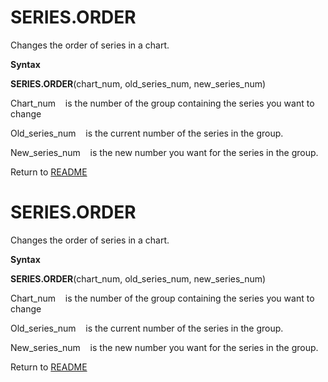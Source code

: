 # SERIES.ORDER

Changes the order of series in a chart.

**Syntax**

**SERIES.ORDER**(chart\_num, old\_series\_num, new\_series\_num)

Chart\_num&nbsp;&nbsp;&nbsp;&nbsp;is the number of the group containing
the series you want to change

Old\_series\_num&nbsp;&nbsp;&nbsp;&nbsp;is the current number of the
series in the group.

New\_series\_num&nbsp;&nbsp;&nbsp;&nbsp;is the new number you want for
the series in the group.



Return to [README](README.md#S)

# SERIES.ORDER

Changes the order of series in a chart.

**Syntax**

**SERIES.ORDER**(chart\_num, old\_series\_num, new\_series\_num)

Chart\_num&nbsp;&nbsp;&nbsp;&nbsp;is the number of the group containing
the series you want to change

Old\_series\_num&nbsp;&nbsp;&nbsp;&nbsp;is the current number of the
series in the group.

New\_series\_num&nbsp;&nbsp;&nbsp;&nbsp;is the new number you want for
the series in the group.



Return to [README](README.md#S)

